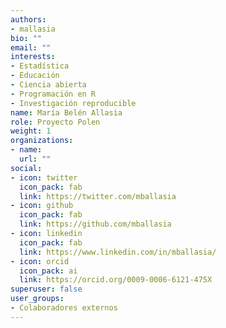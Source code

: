 ```yaml
---
authors:
- mallasia
bio: ""
email: ""
interests:
- Estadística
- Educación
- Ciencia abierta
- Programación en R
- Investigación reproducible
name: María Belén Allasia
role: Proyecto Polen
weight: 1
organizations:
- name: 
  url: ""
social:
- icon: twitter
  icon_pack: fab
  link: https://twitter.com/mballasia
- icon: github
  icon_pack: fab
  link: https://github.com/mballasia
- icon: linkedin
  icon_pack: fab
  link: https://www.linkedin.com/in/mballasia/
- icon: orcid
  icon_pack: ai
  link: https://orcid.org/0009-0006-6121-475X
superuser: false
user_groups:
- Colaboradores externos
---
```

